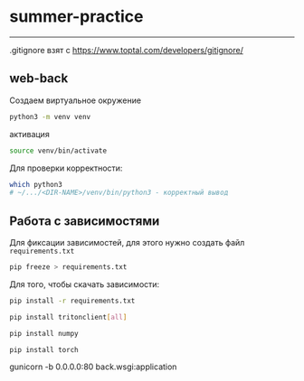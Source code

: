# summer-practice
___

.gitignore взят с https://www.toptal.com/developers/gitignore/

## web-back
Создаем виртуальное окружение

```bash
python3 -m venv venv
```
активация 
```bash
source venv/bin/activate
```
Для проверки корректности:
```bash
which python3
# ~/.../<DIR-NAME>/venv/bin/python3 - корректный вывод
```

## Работа с зависимостями

Для фиксации зависимостей, для этого нужно создать файл `requirements.txt`
```bash
pip freeze > requirements.txt
```

Для того, чтобы скачать зависимости:
```bash
pip install -r requirements.txt
```

```bash
pip install tritonclient[all]
```
```bash
pip install numpy
```

```bash
pip install torch
```


gunicorn -b 0.0.0.0:80 back.wsgi:application
 

 
